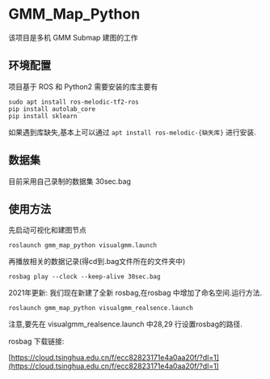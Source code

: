 # GMM_Map_Python

该项目是多机 GMM Submap 建图的工作

## 环境配置

项目基于 ROS 和 Python2
需要安装的库主要有

```
sudo apt install ros-melodic-tf2-ros
pip install autolab_core
pip install sklearn
```

如果遇到库缺失,基本上可以通过 ```apt install ros-melodic-{缺失库}``` 进行安装.

## 数据集

目前采用自己录制的数据集 30sec.bag

## 使用方法

先启动可视化和建图节点

```
roslaunch gmm_map_python visualgmm.launch
```

再播放相关的数据记录(得cd到.bag文件所在的文件夹中)

```
rosbag play --clock --keep-alive 30sec.bag
```

2021年更新:
我们现在新建了全新 rosbag,在rosbag 中增加了命名空间.运行方法.

```
roslaunch gmm_map_python visualgmm_realsence.launch
```

注意,要先在 visualgmm_realsence.launch 中28,29 行设置rosbag的路径.

rosbag 下载链接:

[https://cloud.tsinghua.edu.cn/f/ecc82823171e4a0aa20f/?dl=1](https://cloud.tsinghua.edu.cn/f/ecc82823171e4a0aa20f/?dl=1)
